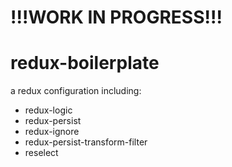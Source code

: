# !!!WORK IN PROGRESS!!!
# redux-boilerplate
a redux configuration including:
 * redux-logic
 * redux-persist
 * redux-ignore
 * redux-persist-transform-filter
 * reselect
